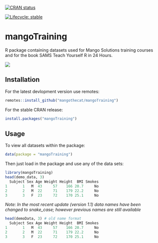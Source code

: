 
<!-- badges: start -->
[![CRAN status](https://www.r-pkg.org/badges/version/mangoTraining)](https://CRAN.R-project.org/package=mangoTraining)
<!-- badges: end -->

<!-- badges: start -->
[![Lifecycle: stable](https://img.shields.io/badge/lifecycle-stable-brightgreen.svg)](https://www.tidyverse.org/lifecycle/#stable)
<!-- badges: end -->
  

# mangoTraining

R package containing datasets used for Mango Solutions training courses and for the book SAMS Teach Yourself R in 24 Hours. 

[![](http://www.r-pkg.org/badges/version/mangoTraining)](http://www.r-pkg.org/pkg/mangoTraining)

## Installation

For the latest devlopment version use remotes:

```r
remotes::install_github("mangothecat/mangoTraining")
```

For the stable CRAN release:

```r
install.packages("mangoTraining")
```

## Usage

To view all datasets within the package:

```r
data(package = "mangoTraining")
```

Then just load in the package and use any of the data sets:


```r
library(mangoTraining)
head(demo_data, 3)
  Subject Sex Age Weight Height  BMI Smokes
1       1   M  43     57    166 20.7     No
2       2   M  22     71    179 22.2     No
3       3   F  23     72    170 25.1     No
```

_Note: In the most recent update (version 1.1) data names have been changed to snake_case; however previous names are still available_

```r
head(demoData, 3) # old name format
  Subject Sex Age Weight Height  BMI Smokes
1       1   M  43     57    166 20.7     No
2       2   M  22     71    179 22.2     No
3       3   F  23     72    170 25.1     No
```
